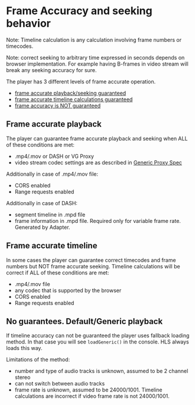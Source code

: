 # Frame Accuracy and seeking behavior

Note: Timeline calculation is any calculation involving frame numbers or timecodes.

Note: correct seeking to arbitrary time expressed in seconds depends on browser implementation.
For example having B-frames in video stream will break any seeking accuracy for sure.

The player has 3 different levels of frame accurate operation.

- [frame accurate playback/seeking guaranteed](#FrameAccuracy_accurate)
- [frame accurate timeline calculations guaranteed](#FrameAccuracy_timeline)
- [frame accuracy is NOT guaranteed](#FrameAccuracy_generic)

## <a id="FrameAccuracy_accurate"></a> Frame accurate playback

The player can guarantee frame accurate playback and seeking when ALL of these conditions are met:

- .mp4/.mov or DASH or VG Proxy
- video stream codec settings are as described in [Generic Proxy Spec](VGProxySpec.md#GenericProxy_Codec)

Additionally in case of .mp4/.mov file:

- CORS enabled
- Range requests enabled

Additionally in case of DASH:

- segment timeline in .mpd file
- frame information in .mpd file. Required only for variable frame rate. Generated by Adapter.

## <a id="FrameAccuracy_timeline"></a> Frame accurate timeline

In some cases the player can guarantee correct timecodes and frame numbers but NOT frame accurate seeking.
Timeline calculations will be correct if ALL of these conditions are met:

- .mp4/.mov file
- any codec that is supported by the browser
- CORS enabled
- Range requests enabled


## <a id="FrameAccuracy_generic"></a> No guarantees. Default/Generic playback

If timeline accuracy can not be guaranteed the player uses fallback loading method.
In that case you will see `loadGeneric()` in the console. HLS always loads this way.

Limitations of the method:

- number and type of audio tracks is unknown, assumed to be 2 channel stereo
- can not switch between audio tracks
- frame rate is unknown, assumed to be 24000/1001. Timeline calculations are incorrect if video frame rate is not 24000/1001.
